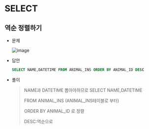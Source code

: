 # SELECT

## 역순 정렬하기



+ 문제

  ![image](https://user-images.githubusercontent.com/49120090/67656511-543a5e00-f997-11e9-8bdd-de28c776ab51.png)

+ 답안

  ~~~sql
  SELECT NAME,DATETIME FROM ANIMAL_INS ORDER BY ANIMAL_ID DESC
  ~~~



+ 풀이

  >NAME과 DATETIME 뽑아야하므로 SELECT NAME,DATETIME
  >
  >FROM ANIMAL_INS (ANIMAL_INS테이블로 부터)
  >
  >ORDER BY ANIMAL_ID 로 정렬
  >
  >DESC:역순으로